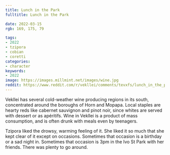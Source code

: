 ```yaml
---
title: Lunch in the Park
fulltitle: Lunch in the Park

date: 2022-03-15
rgb: 169, 175, 79

tags:
- 2022
- tzipora
- cobian
- coretti
categories:
- character
keywords:
- 2022
image: https://images.millmint.net/images/wine.jpg
reddit: https://www.reddit.com/r/vekllei/comments/tevxfs/lunch_in_the_park/
---
```


Vekllei has several cold-weather wine producing regions in its south, concentrated around the boroughs of Horn and Mopapa. Local staples are hearty reds like cabernet sauvignon and pinot noir, since whites are served with dessert or as apéritifs. Wine in Vekllei is a product of mass consumption, and is often drunk with meals even by teenagers. 

Tzipora liked the drowsy, warming feeling of it. She liked it so much that she kept clear of it except on occasions. Sometimes that occasion is a birthday or a sad night in. Sometimes that occasion is 3pm in the Ivo St Park with her friends. There was plenty to go around.